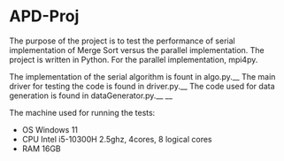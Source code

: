 # APD-Proj
The purpose of the project is to test the performance of serial implementation of Merge Sort versus the parallel implementation.
The project is written in Python.
For the parallel implementation, mpi4py.

The implementation of the serial algorithm is fount in algo.py.__
The main driver for testing the code is found in driver.py.__
The code used for data generation is found in dataGenerator.py.__
__

The machine used for running the tests:
* OS Windows 11
* CPU Intel i5-10300H 2.5ghz, 4cores, 8 logical cores
* RAM 16GB
